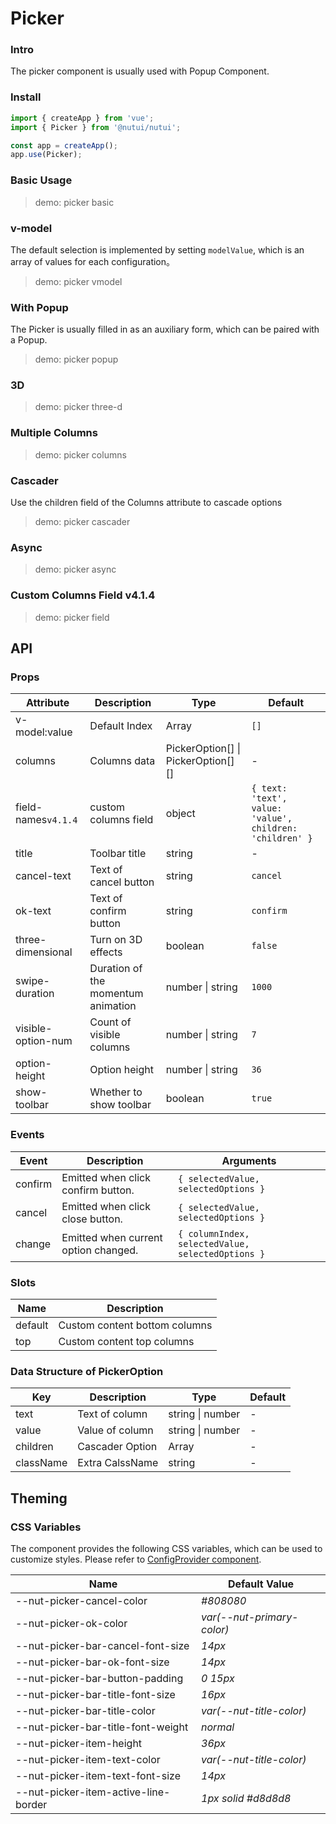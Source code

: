 # Picker

### Intro

The picker component is usually used with Popup Component.

### Install

```js
import { createApp } from 'vue';
import { Picker } from '@nutui/nutui';

const app = createApp();
app.use(Picker);
```

### Basic Usage

> demo: picker basic

### v-model

The default selection is implemented by setting `modelValue`, which is an array of values for each configuration。

> demo: picker vmodel

### With Popup

The Picker is usually filled in as an auxiliary form, which can be paired with a Popup.

> demo: picker popup

### 3D

> demo: picker three-d

### Multiple Columns

> demo: picker columns

### Cascader

Use the children field of the Columns attribute to cascade options

> demo: picker cascader

### Async

> demo: picker async

### Custom Columns Field v4.1.4

> demo: picker field

## API

### Props

| Attribute | Description | Type | Default |
| --- | --- | --- | --- |
| v-model:value | Default Index | Array | `[]` |
| columns | Columns data | PickerOption[] \| PickerOption[][] | - |
| field-names`v4.1.4` | custom columns field | object | `{ text: 'text', value: 'value', children: 'children' }` |
| title | Toolbar title | string | - |
| cancel-text | Text of cancel button | string | `cancel` |
| ok-text | Text of confirm button | string | `confirm` |
| three-dimensional | Turn on 3D effects | boolean | `false` |
| swipe-duration | Duration of the momentum animation | number \| string | `1000` |
| visible-option-num | Count of visible columns | number \| string | `7` |
| option-height | Option height | number \| string | `36` |
| show-toolbar | Whether to show toolbar | boolean | `true` |

### Events

| Event | Description | Arguments |
| --- | --- | --- |
| confirm | Emitted when click confirm button. | `{ selectedValue, selectedOptions }` |
| cancel | Emitted when click close button. | `{ selectedValue, selectedOptions }` |
| change | Emitted when current option changed. | `{ columnIndex, selectedValue, selectedOptions }` |

### Slots

| Name | Description |
| --- | --- |
| default | Custom content bottom columns |
| top | Custom content top columns |

### Data Structure of PickerOption

| Key | Description | Type | Default |
| --- | --- | --- | --- |
| text | Text of column | string \| number | - |
| value | Value of column | string \| number | - |
| children | Cascader Option | Array | - |
| className | Extra CalssName | string | - |

## Theming

### CSS Variables

The component provides the following CSS variables, which can be used to customize styles. Please refer to [ConfigProvider component](#/en-US/component/configprovider).

| Name | Default Value |
| --- | --- |
| --nut-picker-cancel-color | _#808080_ |
| --nut-picker-ok-color | _var(--nut-primary-color)_ |
| --nut-picker-bar-cancel-font-size | _14px_ |
| --nut-picker-bar-ok-font-size | _14px_ |
| --nut-picker-bar-button-padding | _0 15px_ |
| --nut-picker-bar-title-font-size | _16px_ |
| --nut-picker-bar-title-color | _var(--nut-title-color)_ |
| --nut-picker-bar-title-font-weight | _normal_ |
| --nut-picker-item-height | _36px_ |
| --nut-picker-item-text-color | _var(--nut-title-color)_ |
| --nut-picker-item-text-font-size | _14px_ |
| --nut-picker-item-active-line-border | _1px solid #d8d8d8_ |
